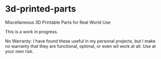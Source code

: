 # 3d-printed-parts

Miscellaneous 3D Printable Parts for Real World Use

This is a work in progress.

No Warranty:  I have found these useful in my personal projects, but I make no warranty that they are functional, optimal, or even wil work at all.  Use at your own risk.

